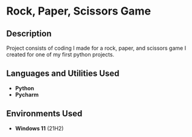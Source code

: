 <h1>Rock, Paper, Scissors Game</h1>

<h2>Description</h2>
Project consists of coding I made for a rock, paper, and scissors game I created for one of my first python projects. 
<br />


<h2>Languages and Utilities Used</h2>

- <b>Python</b> 
- <b>Pycharm</b>

<h2>Environments Used </h2>

- <b>Windows 11</b> (21H2)
